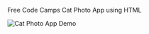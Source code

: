 Free Code Camps Cat Photo App using HTML

![Cat Photo App Demo](https://media.giphy.com/media/3rWig22lDknbfIoXka/giphy.gif)
